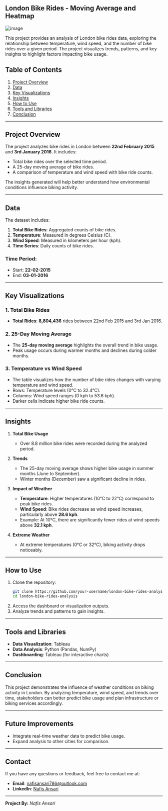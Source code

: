 ## **London Bike Rides - Moving Average and Heatmap**

![image](https://github.com/user-attachments/assets/512e303c-2695-4dc3-ad8d-27c5baf16ea4)

This project provides an analysis of London bike rides data, exploring the relationship between temperature, wind speed, and the number of bike rides over a given period. The project visualizes trends, patterns, and key insights to highlight factors impacting bike usage.

## Table of Contents
1. [Project Overview](#project-overview)
2. [Data](#data)
3. [Key Visualizations](#key-visualizations)
4. [Insights](#insights)
5. [How to Use](#how-to-use)
6. [Tools and Libraries](#tools-and-libraries)
7. [Conclusion](#conclusion)

---

## Project Overview
The project analyzes bike rides in London between **22nd February 2015** and **3rd January 2016**. It includes:
- Total bike rides over the selected time period.
- A 25-day moving average of bike rides.
- A comparison of temperature and wind speed with bike ride counts.

The insights generated will help better understand how environmental conditions influence biking activity.

---

## Data
The dataset includes:
1. **Total Bike Rides**: Aggregated counts of bike rides.
2. **Temperature**: Measured in degrees Celsius (C).
3. **Wind Speed**: Measured in kilometers per hour (kph).
4. **Time Series**: Daily counts of bike rides.

### Time Period:
- Start: **22-02-2015**
- End: **03-01-2016**

---

## Key Visualizations
### 1. Total Bike Rides
- **Total Rides**: **8,804,436** rides between 22nd Feb 2015 and 3rd Jan 2016.

### 2. 25-Day Moving Average
- The **25-day moving average** highlights the overall trend in bike usage.
- Peak usage occurs during warmer months and declines during colder months.

### 3. Temperature vs Wind Speed
- The table visualizes how the number of bike rides changes with varying temperature and wind speed.
- Rows: Temperature levels (0°C to 32.4°C).
- Columns: Wind speed ranges (0 kph to 53.6 kph).
- Darker cells indicate higher bike ride counts.

---

## Insights
1. **Total Bike Usage**
   - Over 8.8 million bike rides were recorded during the analyzed period.

2. **Trends**
   - The 25-day moving average shows higher bike usage in summer months (June to September).
   - Winter months (December) saw a significant decline in rides.

3. **Impact of Weather**
   - **Temperature**: Higher temperatures (10°C to 22°C) correspond to peak bike rides.
   - **Wind Speed**: Bike rides decrease as wind speed increases, particularly above **28.6 kph**.
   - Example: At 10°C, there are significantly fewer rides at wind speeds above **32.1 kph**.

4. **Extreme Weather**
   - At extreme temperatures (0°C or 32°C), biking activity drops noticeably.

---

## How to Use
1. Clone the repository:
   ```bash
   git clone https://github.com/your-username/london-bike-rides-analysis.git
   cd london-bike-rides-analysis
   ```
2. Access the dashboard or visualization outputs.
3. Analyze trends and patterns to gain insights.

---

## Tools and Libraries
- **Data Visualization**: Tableau
- **Data Analysis**: Python (Pandas, NumPy)
- **Dashboarding**: Tableau (for interactive charts)

---

## Conclusion
This project demonstrates the influence of weather conditions on biking activity in London. By analyzing temperature, wind speed, and trends over time, stakeholders can better predict bike usage and plan infrastructure or biking services accordingly.

---

## Future Improvements
- Integrate real-time weather data to predict bike usage.
- Expand analysis to other cities for comparison.

---

## Contact
If you have any questions or feedback, feel free to contact me at:
- **Email**: nafisansari786@outlook.com
- **LinkedIn**: [Nafis Ansari](https://www.linkedin.com/in/nafis-ansari-63878b182/)
---

**Project By:** *Nafis Ansari*

